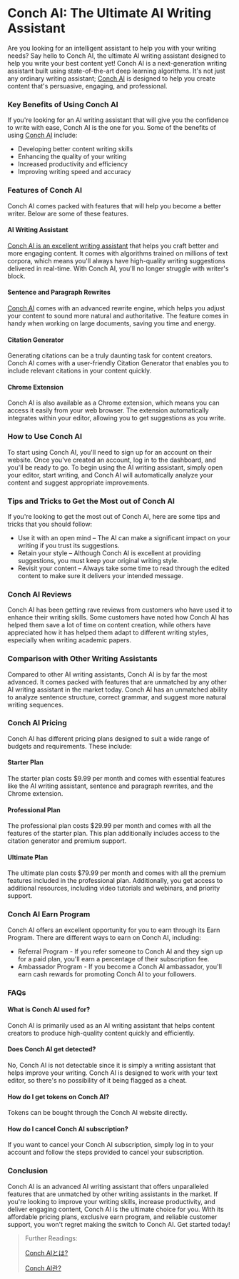 # Conch AI: The Ultimate AI Writing Assistant

Are you looking for an intelligent assistant to help you with your writing needs? Say hello to Conch AI, the ultimate AI writing assistant designed to help you write your best content yet! Conch AI is a next-generation writing assistant built using state-of-the-art deep learning algorithms. It's not just any ordinary writing assistant; [Conch AI](https://www.getconch.ai/) is designed to help you create content that's persuasive, engaging, and professional.

### Key Benefits of Using Conch AI

If you're looking for an AI writing assistant that will give you the confidence to write with ease, Conch AI is the one for you. Some of the benefits of using [Conch AI](https://online-data-science-adeojo.vercel.app/conch-ai-the-ultimate-ai-writing-assistant) include:

* Developing better content writing skills
* Enhancing the quality of your writing
* Increased productivity and efficiency
* Improving writing speed and accuracy

### Features of Conch AI

Conch AI comes packed with features that will help you become a better writer. Below are some of these features.

#### AI Writing Assistant

[Conch AI is an excellent writing assistant](https://docs.kanaries.net/tutorials/ChatGPT/conch-ai) that helps you craft better and more engaging content. It comes with algorithms trained on millions of text corpora, which means you'll always have high-quality writing suggestions delivered in real-time. With Conch AI, you'll no longer struggle with writer's block.

#### Sentence and Paragraph Rewrites

[Conch AI](https://sites.google.com/view/data-science-notes-jack/conch-ai) comes with an advanced rewrite engine, which helps you adjust your content to sound more natural and authoritative. The feature comes in handy when working on large documents, saving you time and energy.

#### Citation Generator

Generating citations can be a truly daunting task for content creators. Conch AI comes with a user-friendly Citation Generator that enables you to include relevant citations in your content quickly.

#### Chrome Extension

Conch AI is also available as a Chrome extension, which means you can access it easily from your web browser. The extension automatically integrates within your editor, allowing you to get suggestions as you write.

### How to Use Conch AI

To start using Conch AI, you'll need to sign up for an account on their website. Once you've created an account, log in to the dashboard, and you'll be ready to go. To begin using the AI writing assistant, simply open your editor, start writing, and Conch AI will automatically analyze your content and suggest appropriate improvements.

### Tips and Tricks to Get the Most out of Conch AI

If you're looking to get the most out of Conch AI, here are some tips and tricks that you should follow:

* Use it with an open mind – The AI can make a significant impact on your writing if you trust its suggestions.
* Retain your style – Although Conch AI is excellent at providing suggestions, you must keep your original writing style.
* Revisit your content – Always take some time to read through the edited content to make sure it delivers your intended message.

### Conch AI Reviews

Conch AI has been getting rave reviews from customers who have used it to enhance their writing skills. Some customers have noted how Conch AI has helped them save a lot of time on content creation, while others have appreciated how it has helped them adapt to different writing styles, especially when writing academic papers.

### Comparison with Other Writing Assistants

Compared to other AI writing assistants, Conch AI is by far the most advanced. It comes packed with features that are unmatched by any other AI writing assistant in the market today. Conch AI has an unmatched ability to analyze sentence structure, correct grammar, and suggest more natural writing sequences.

### Conch AI Pricing

Conch AI has different pricing plans designed to suit a wide range of budgets and requirements. These include:

#### Starter Plan

The starter plan costs $9.99 per month and comes with essential features like the AI writing assistant, sentence and paragraph rewrites, and the Chrome extension.

#### Professional Plan

The professional plan costs $29.99 per month and comes with all the features of the starter plan. This plan additionally includes access to the citation generator and premium support.

#### Ultimate Plan

The ultimate plan costs $79.99 per month and comes with all the premium features included in the professional plan. Additionally, you get access to additional resources, including video tutorials and webinars, and priority support.

### Conch AI Earn Program

Conch AI offers an excellent opportunity for you to earn through its Earn Program. There are different ways to earn on Conch AI, including:

* Referral Program - If you refer someone to Conch AI and they sign up for a paid plan, you'll earn a percentage of their subscription fee.
* Ambassador Program - If you become a Conch AI ambassador, you'll earn cash rewards for promoting Conch AI to your followers.

### FAQs

#### What is Conch AI used for?

Conch AI is primarily used as an AI writing assistant that helps content creators to produce high-quality content quickly and efficiently.

#### Does Conch AI get detected?

No, Conch AI is not detectable since it is simply a writing assistant that helps improve your writing. Conch AI is designed to work with your text editor, so there's no possibility of it being flagged as a cheat.

#### How do I get tokens on Conch AI?

Tokens can be bought through the Conch AI website directly.

#### How do I cancel Conch AI subscription?

If you want to cancel your Conch AI subscription, simply log in to your account and follow the steps provided to cancel your subscription.

### Conclusion

Conch AI is an advanced AI writing assistant that offers unparalleled features that are unmatched by other writing assistants in the market. If you're looking to improve your writing skills, increase productivity, and deliver engaging content, Conch AI is the ultimate choice for you. With its affordable pricing plans, exclusive earn program, and reliable customer support, you won't regret making the switch to Conch AI. Get started today!

> Further Readings:
>
> [Conch AIとは?](https://docs.kanaries.net/ja/tutorials/ChatGPT/conch-ai)
>
> [Conch AI란?](https://docs.kanaries.net/ko/tutorials/ChatGPT/conch-ai)
